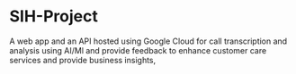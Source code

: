 # SIH-Project
A web app and an API hosted using Google Cloud for call transcription and analysis using AI/Ml and provide feedback to enhance customer care services and provide business insights, 
